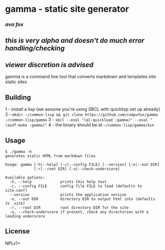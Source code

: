 # gamma - static site generator
### _ava fox_

## ***this is very alpha and doesn't do much error handling/checking***
## ***viewer discretion is advised***

gamma is a command line tool that converts markdown and templates into static sites 

## Building 

1 - install a lisp (we assume you're using SBCL with quicklisp set up already)
2 - `mkdir ~/common-lisp && git clone https://github.com/compufox/gamma ~/common-lisp/gamma`
3 - `sbcl --eval "(ql:quickload :gamma)" --eval "(asdf:make :gamma)"` 
4 - the binary should be at `~/common-lisp/gamma/bin`

## Usage

```
$ ./gamma -h
generates static HTML from markdown files

Usage: gamma [-h|--help] [-c|--config FILE] [--version] [-o|--out DIR]
             [-r|--root DIR] [-u|--check-underscore]

Available options:
  -h, --help             prints this help text
  -c, --config FILE      config file FILE to load (defaults to site.conf)
  --version              prints the application version
  -o, --out DIR          directory DIR to output html into (defaults to _site)
  -r, --root DIR         root directory DIR for the site
  -u, --check-underscore if present, check any directories with a leading underscore
```

## License

NPLv1+

